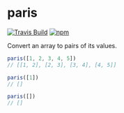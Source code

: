 # paris

[![Travis Build](http://img.shields.io/travis/wunderflats/paris.svg?style=flat)](https://travis-ci.org/wunderflats/paris) [![npm](https://img.shields.io/npm/dm/paris.svg)](https://www.npmjs.com/package/paris)

Convert an array to pairs of its values.

```javascript
paris([1, 2, 3, 4, 5])
// [[1, 2], [2, 3], [3, 4], [4, 5]]

paris([1])
// []

paris([])
// []
```
